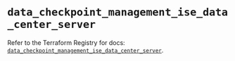 # `data_checkpoint_management_ise_data_center_server`

Refer to the Terraform Registry for docs: [`data_checkpoint_management_ise_data_center_server`](https://registry.terraform.io/providers/checkpointsw/checkpoint/2.11.0/docs/data-sources/management_ise_data_center_server).

